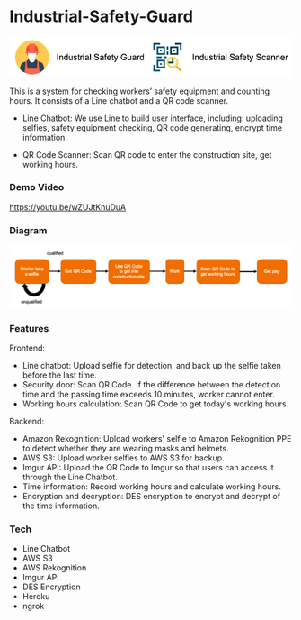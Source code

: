 # Industrial-Safety-Guard

![image](https://github.com/steven-LSC/Industrial-Safety-Guard/blob/main/Logo.png)

This is a system for checking workers’ safety equipment and counting hours. It consists of a Line chatbot and a QR code scanner.

* Line Chatbot: We use Line to build user interface, including: uploading selfies, safety equipment checking, QR code generating, encrypt time information.

* QR Code Scanner: Scan QR code to enter the construction site, get working hours.



### Demo Video
https://youtu.be/wZUJtKhuDuA

### Diagram
![image](https://github.com/steven-LSC/Industrial-Safety-Guard/blob/main/industrial%20safety%20guard%20diagram.png)

### Features
Frontend:
* Line chatbot: Upload selfie for detection, and back up the selfie taken before the last time.
* Security door: Scan QR Code. If the difference between the detection time and the passing time exceeds 10 minutes, worker cannot enter.
* Working hours calculation: Scan QR Code to get today's working hours.

Backend:
* Amazon Rekognition: Upload workers' selfie to Amazon Rekognition PPE to detect whether they are wearing masks and helmets.
* AWS S3: Upload worker selfies to AWS S3 for backup.
* Imgur API: Upload the QR Code to Imgur so that users can access it through the Line Chatbot.
* Time information: Record working hours and calculate working hours.
* Encryption and decryption: DES encryption to encrypt and decrypt of the time information.

### Tech
* Line Chatbot
* AWS S3
* AWS Rekognition
* Imgur API
* DES Encryption
* Heroku
* ngrok
